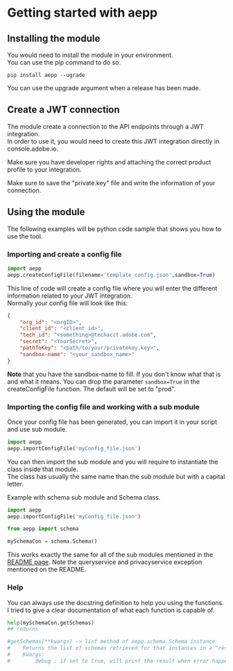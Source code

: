 # Getting started with aepp

## Installing the module

You would need to install the module in your environment.\
You can use the pip command to do so.

```
pip install aepp --ugrade
```

You can use the upgrade argument when a release has been made.

## Create a JWT connection

The module create a connection to the API endpoints through a JWT integration.\
In order to use it, you would need to create this JWT integration directly in console.adobe.io.

Make sure you have developer rights and attaching the correct product profile to your integration.

Make sure to save the "private.key" file and write the information of your connection.

## Using the module

The following examples will be python code sample that shows you how to use the tool.

### Importing and create a config file

```python
import aepp
aepp.createConfigFile(filename='template_config.json',sandbox=True)
```

This line of code will create a config file where you will enter the different information related to your JWT integration.\
Normally your config file will look like this:

```JSON
{
    "org_id": "<orgID>",
    "client_id": "<client_id>",
    "tech_id": "<something>@techacct.adobe.com",
    "secret": "<YourSecret>",
    "pathToKey": "<path/to/your/privatekey.key>",
    "sandbox-name": "<your_sandbox_name>"
}
```

**Note** that you have the sandbox-name to fill. If you don't know what that is and what it means. You can drop the parameter `sandbox=True` in the createConfigFile function. The default will be set to "prod".

### Importing the config file and working with a sub module

Once your config file has been generated, you can import it in your script and use sub module.

```python
import aepp
aepp.importConfigFile('myConfig_file.json')
```

You can then import the sub module and you will require to instantiate the class inside that module.\
The class has usually the same name than the sub module but with a capital letter.

Example with schema sub module and Schema class.

```python
import aepp
aepp.importConfigFile('myConfig_file.json')

from aepp import schema

mySchemaCon = schema.Schema()

```

This works exactly the same for all of the sub modules mentioned in the [README page](../README.md).
Note the queryservice and privacyservice exception mentioned on the README.

### Help

You can always use the docstring definition to help you using the functions.\
I tried to give a clear documentation of what each function is capable of.

```python
help(mySchemaCon.getSchemas)
## returns

#getSchemas(**kwargs) -> list method of aepp.schema.Schema instance
#    Returns the list of schemas retrieved for that instances in a "results" list.
#    Kwargs:
#        debug : if set to true, will print the result when error happens
```
